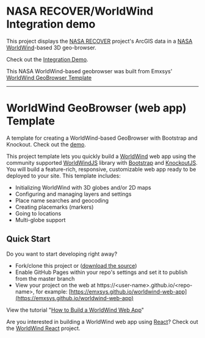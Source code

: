 # NASA RECOVER/WorldWind Integration demo

This project displays the [NASA RECOVER](http://giscenter.isu.edu/research/Techpg/nasa_RECOVER/) project's ArcGIS data in a [NASA WorldWind](https://worldwind.arc.nasa.gov/web/)-based 3D geo-browser.

Check out the [Integration Demo](http://worldwind.earth/recover?folder=RECOVER3_BrianheadFire_UT&default=Fire%20Affected%20Vegetation%20(dNBR)).

This NASA WorldWind-based geobrowser was built from Emxsys' [WorldWind GeoBrowser Template](https://github.com/emxsys/worldwind-web-app)

---

# WorldWind GeoBrowser (web app) Template

A template for creating a WorldWind-based GeoBrowser with Bootstrap and Knockout. Check out the [demo](https://emxsys.github.io/worldwind-web-app).

This project template lets you quickly build a [WorldWind](https://worldwind.arc.nasa.gov/web/) 
web app using the community supported [WorldWindJS](https://emxsys.github.io/worldwindjs) library with 
[Bootstrap](https://getbootstrap.com/docs/4.0/getting-started/introduction/) and 
[KnockoutJS](http://knockoutjs.com/index.html). You will build a feature-rich, responsive, 
customizable web app ready to be deployed to your site. This template includes:

- Initializing WorldWind with 3D globes and/or 2D maps
- Configuring and managing layers and settings
- Place name searches and geocoding
- Creating placemarks (markers)
- Going to locations
- Multi-globe support


## Quick Start

Do you want to start developing right away? 

- Fork/clone this project or ([download the source](https://github.com/emxsys/worldwind-web-app/archive/master.zip))
- Enable GitHub Pages within your repo's settings and set it to publish from the master branch
- View your project on the web at https://\<user-name\>.github.io/\<repo-name\>, for example: [https://emxsys.github.io/worldwind-web-app](https://emxsys.github.io/worldwind-web-app) 

View the tutorial "[How to Build a WorldWind Web App](https://emxsys.github.io/worldwind-web-app-tutorial/)"

Are you interested in building a WorldWind web app using [React](https://reactjs.org)? 
Check out the [WorldWind React](https://github.com/emxsys/worldwind-react-app) project.

